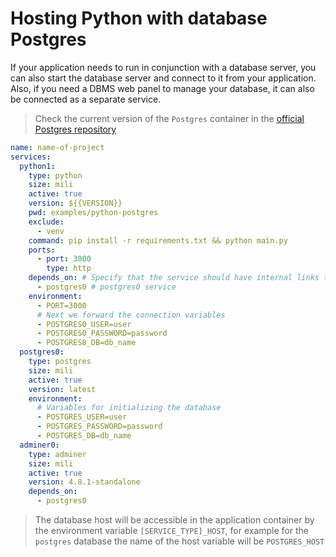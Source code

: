 # Hosting Python with database Postgres

If your application needs to run in conjunction with a database server, you can also start the database server and connect to it from your application. Also, if you need a DBMS web panel to manage your database, it can also be connected as a separate service.

> Check the current version of the `Postgres` container in the [official Postgres repository](https://hub.docker.com/_/postgres/tags)

```yml
name: name-of-project
services:
  python1:
    type: python
    size: mili
    active: true
    version: ${{VERSION}}
    pwd: examples/python-postgres
    exclude:
      - venv
    command: pip install -r requirements.txt && python main.py
    ports:
      - port: 3000
        type: http
    depends_on: # Specify that the service should have internal links to
      - postgres0 # postgres0 service
    environment:
      - PORT=3000
      # Next we forward the connection variables
      - POSTGRES0_USER=user
      - POSTGRES0_PASSWORD=password
      - POSTGRES0_DB=db_name
  postgres0:
    type: postgres
    size: mili
    active: true
    version: latest
    environment:
      # Variables for initializing the database
      - POSTGRES_USER=user
      - POSTGRES_PASSWORD=password
      - POSTGRES_DB=db_name
  adminer0:
    type: adminer
    size: mili
    active: true
    version: 4.8.1-standalone
    depends_on:
      - postgres0
```

> The database host will be accessible in the application container by the environment variable `[SERVICE_TYPE]_HOST`, for example for the `postgres` database the name of the host variable will be `POSTGRES_HOST`
